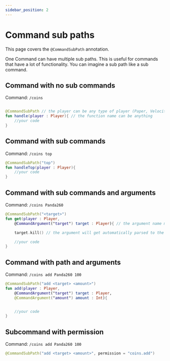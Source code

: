 ```yaml
---
sidebar_position: 2
---
```


# Command sub paths

This page covers the `@CommandSubPath` annotation.

One Command can have multiple sub paths. This is useful for commands that have a lot of functionality.
You can imagine a sub path like a sub command.

## Command with no sub commands

Command: `/coins`

```kotlin

@CommandSubPath // the player can be any type of player (Paper, Velocity, APIPlayer, CloudNetPlayer, etc.)
fun handle(player : Player){ // the function name can be anything
    //your code
}

```

## Command with sub commands

Command: `/coins top`

```kotlin
@CommandSubPath("top")
fun handleTop(player : Player){
    //your code
}
```

## Command with sub commands and arguments

Command: `/coins Panda260`

```kotlin
@CommandSubPath("<target>")
fun get(player : Player,
	@CommandArgument("target") target : Player){ // the argument name must be the same as the sub path

	target.kill() // the argument will get automatically parsed to the correct type

	//your code
}
```

## Command with path and arguments

Command: `/coins add Panda260 100`

```kotlin
@CommandSubPath("add <target> <amount>")
fun add(player : Player,
	@CommandArgument("target") target : Player,
	@CommandArgument("amount") amount : Int){


	//your code
}
```

## Subcommand with permission

Command: `/coins add Panda260 100`

```kotlin
@CommandSubPath("add <target> <amount>", permission = "coins.add")
```
